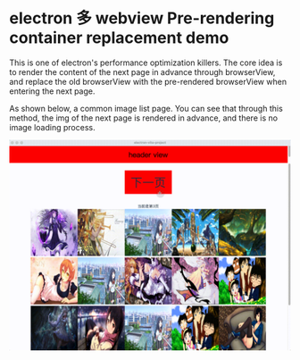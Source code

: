 # electron 多 webview Pre-rendering container replacement demo

This is one of electron's performance optimization killers. The core idea is to render the content of the next page in advance through browserView, and replace the old browserView with the pre-rendered browserView when entering the next page.

As shown below, a common image list page. You can see that through this method, the img of the next page is rendered in advance, and there is no image loading process.

![./demo.gif](./demo.gif)
